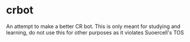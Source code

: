 # crbot
An attempt to make a better CR bot. 
This is only meant for studying and learning, do not use this for other purposes as it violates Suoercell's TOS
